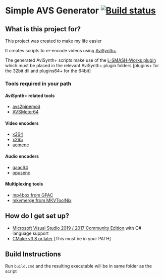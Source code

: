 # Simple AVS Generator [![Build status](https://ci.appveyor.com/api/projects/status/61g0g8mca7ihkkot?svg=true)](https://ci.appveyor.com/project/Shaylen/simple-avs-generator) #

## What is this project for? ##

This project was created to make my life easier

It creates scripts to re-encode videos using [AviSynth+](https://github.com/AviSynth/AviSynthPlus/releases)

The generated AviSynth+ scripts make use of the [L-SMASH-Works plugin](https://github.com/HolyWu/L-SMASH-Works/releases) which must be placed in the relevant AviSynth+ plugin folders [plugins+ for the 32bit dll and plugins64+ for the 64bit]

### Tools required in your path ###

#### AviSynth+ related tools ####

* [avs2pipemod](https://github.com/chikuzen/avs2pipemod/releases)
* [AVSMeter64](https://www.videohelp.com/software/AVSMeter)

#### Video encoders ####

* [x264](https://download.videolan.org/pub/x264/binaries/)
* [x265](http://msystem.waw.pl/x265/)
* [aomenc](https://ci.appveyor.com/project/marcomsousa/build-aom/history)

#### Audio encoders ####

* [qaac64](https://github.com/nu774/qaac/releases)
* [opusenc](https://opus-codec.org/downloads/)

#### Multiplexing tools ####

* [mp4box from GPAC](https://gpac.wp.imt.fr/downloads/gpac-nightly-builds/)
* [mkvmerge from MKVToolNix](https://www.videohelp.com/software/MKVToolNix)

## How do I get set up? ##

* [Microsoft Visual Studio 2019 / 2017 Community Edition](https://visualstudio.microsoft.com/vs/community/) with C# language support
* [CMake v3.8 or later](https://cmake.org) [This must be in your PATH]

## Build Instructions ##

Run `build.cmd` and the resulting executable will be in same folder as the script